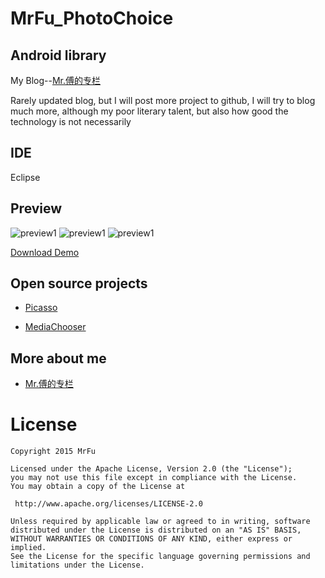 MrFu_PhotoChoice
=====================

## Android library

My Blog--[Mr.傅的专栏](http://blog.csdn.net/fu222cs98/)

Rarely updated blog, but I will post more project to github, I will try to blog much more, although my poor literary talent, but also how good the technology is not necessarily

## IDE

Eclipse

## Preview

![preview1](http://ww4.sinaimg.cn/large/005tyPhMgw1eqi26uut2aj30k00zkaex.jpg)
![preview1](http://ww3.sinaimg.cn/large/005tyPhMgw1eqi26w4xvyj30k00zkgou.jpg)
![preview1](http://ww2.sinaimg.cn/large/005tyPhMgw1eqi26rpll6j30k00zk416.jpg)


[Download Demo](https://github.com/MrFuFuFu/MrFuPhotoChoice/releases/download/1.0.0/MrFuPhotoChoice.apk)


## Open source projects

* [Picasso](https://github.com/square/picasso)

* [MediaChooser](https://github.com/learnNcode/MediaChooser)

## More about me

* [Mr.傅的专栏](http://blog.csdn.net/fu222cs98)

License
============

    Copyright 2015 MrFu

	Licensed under the Apache License, Version 2.0 (the "License");
	you may not use this file except in compliance with the License.
	You may obtain a copy of the License at

     http://www.apache.org/licenses/LICENSE-2.0

	Unless required by applicable law or agreed to in writing, software
	distributed under the License is distributed on an "AS IS" BASIS,
	WITHOUT WARRANTIES OR CONDITIONS OF ANY KIND, either express or implied.
	See the License for the specific language governing permissions and
	limitations under the License.